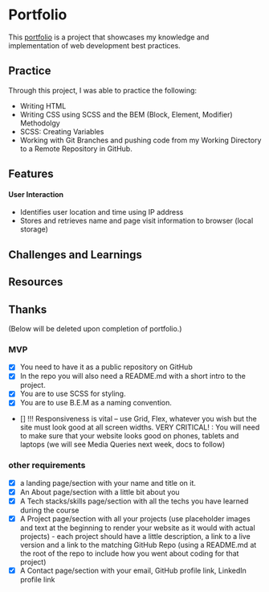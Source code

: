 # Portfolio

This [portfolio](https://aypjames.github.io/portfolio/) is a project that showcases my knowledge and implementation of web development best practices.

## Practice

Through this project, I was able to practice the following:

- Writing HTML
- Writing CSS using SCSS and the BEM (Block, Element, Modifier) Methodolgy
- SCSS: Creating Variables
- Working with Git Branches and pushing code from my Working Directory to a Remote Repository in GitHub.

## Features

#### User Interaction

- Identifies user location and time using IP address
- Stores and retrieves name and page visit information to browser (local storage)

## Challenges and Learnings

## Resources

## Thanks

<!-- Below will be deleted upon complition of portfolio -->

(Below will be deleted upon completion of portfolio.)

### MVP

- [x] You need to have it as a public repository on GitHub
- [x] In the repo you will also need a README.md with a short intro to the project.
- [x] You are to use SCSS for styling.
- [x] You are to use B.E.M as a naming convention.
- [] !!! Responsiveness is vital – use Grid, Flex, whatever you wish but the site must look good at all screen widths.
  VERY CRITICAL! : You will need to make sure that your website looks good on phones, tablets and laptops (we will see Media Queries next week, docs to follow)

### other requirements

- [x] a landing page/section with your name and title on it.
- [x] An About page/section with a little bit about you
- [x] A Tech stacks/skills page/section with all the techs you have learned during the course
- [x] A Project page/section with all your projects (use placeholder images and text at the beginning to render your website as it would with actual projects) - each project should have a little description, a link to a live version and a link to the matching GitHub Repo (using a README.md at the root of the repo to include how you went about coding for that project)
- [x] A Contact page/section with your email, GitHub profile link, LinkedIn profile link
